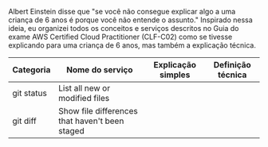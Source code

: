 Albert Einstein disse que "se você não consegue explicar algo a uma criança de 6 anos é porque você não entende o assunto." Inspirado nessa ideia, eu organizei todos os conceitos e serviços descritos no Guia do exame AWS Certified Cloud Practitioner (CLF-C02) como se tivesse explicando para uma criança de 6 anos, mas também a explicação técnica.



| Categoria | Nome do serviço | Explicação simples | Definição técnica
| --- | --- |  --- | --- | 
| git status | List all new or modified files |
| git diff | Show file differences that haven't been staged |
